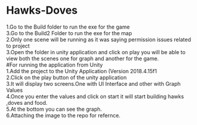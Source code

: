 # Hawks-Doves<br>
1.Go to the Build folder to run the exe for the game<br>
3.Go to the Build2 Folder to run the exe for the map<br>
2.Only one scene will be running as it was saying permission issues related to project<br>
3.Open the folder in unity application and click on play you will be able to view both the scenes one for graph and another for the game.<br>
#For running the application from Unity<br>
1.Add the project to the Unity Application (Version 2018.4.15f1<br>
2.Click on the play button of the unity application<br>
3.It will display two screens.One with UI Interface and other with Graph Values<br>
4.Once you enter the values and click on start it will start building hawks ,doves and food.<br>
5.At the bottom you can see the graph.<br>
6.Attaching the image to the repo for refernce.<br>
